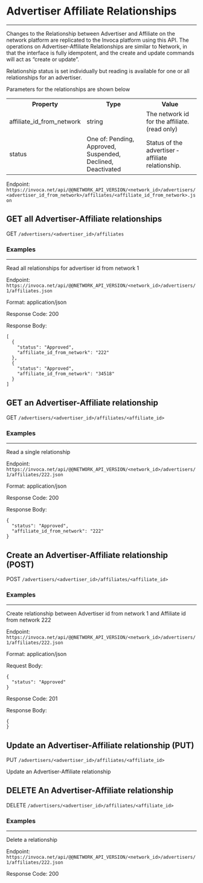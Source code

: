 Advertiser Affiliate Relationships
==================================

* * *

Changes to the Relationship between Advertiser and Affiliate on the network platform are replicated to the Invoca platform using this API.
The operations on Advertiser‐Affiliate Relationships are similar to Network, in that the interface is fully idempotent, and the create and update commands will act as “create or update”.

Relationship status is set individually but reading is available for one or all relationships for an advertiser.

Parameters for the relationships are shown below

<table>
  <tr><th>Property</th><th>Type</th><th>Value</th></tr>
  <tr><td>affiliate_id_from_network</td><td>string</td><td>The network id for the affiliate. (read only)</td></tr>
  <tr><td>status</td><td>One of: Pending, Approved, Suspended, Declined, Deactivated</td><td>Status of the advertiser ‐ affiliate relationship.</td></tr>
</table>

Endpoint:
`https://invoca.net/api/@@NETWORK_API_VERSION/<network_id>/advertisers/<advertiser_id_from_network>/affiliates/<affiliate_id_from_network>.json`


## GET all Advertiser-Affiliate relationships
GET `/advertisers/<advertiser_id>/affiliates`


### Examples
<hr>

Read all relationships for advertiser id from network 1

Endpoint:
`https://invoca.net/api/@@NETWORK_API_VERSION/<network_id>/advertisers/1/affiliates.json`

Format: application/json

Response Code: 200

Response Body:
<pre><code>[
  {
    "status": "Approved",
    "affiliate_id_from_network": "222"
  },
  {
    "status": "Approved",
    "affiliate_id_from_network": "34518"
  }
]</pre></code>


## GET an Advertiser-Affiliate relationship
GET `/advertisers/<advertiser_id>/affiliates/<affiliate_id>`


### Examples
<hr>

Read a single relationship

Endpoint:
`https://invoca.net/api/@@NETWORK_API_VERSION/<network_id>/advertisers/1/affiliates/222.json`

Format: application/json

Response Code: 200

Response Body:
<pre><code>{
  "status": "Approved",
  "affiliate_id_from_network": "222"
}</pre></code>


## Create an Advertiser-Affiliate relationship (POST)
POST `/advertisers/<advertiser_id>/affiliates/<affiliate_id>`


### Examples
<hr>

Create relationship between Advertiser id from network 1 and Affiliate id from network 222

Endpoint:
`https://invoca.net/api/@@NETWORK_API_VERSION/<network_id>/advertisers/1/affiliates/222.json`

Format: application/json

Request Body:
<pre><code>{
  "status": "Approved"
}</pre></code>

Response Code: 201

Response Body:
<pre><code>{
}</pre></code>


## Update an Advertiser-Affiliate relationship (PUT)
PUT `/advertisers/<advertiser_id>/affiliates/<affiliate_id>`

Update an Advertiser-Affiliate relationship

## DELETE An Advertiser-Affiliate relationship
DELETE `/advertisers/<advertiser_id>/affiliates/<affiliate_id>`


### Examples
<hr>

Delete a relationship

Endpoint:
`https://invoca.net/api/@@NETWORK_API_VERSION/<network_id>/advertisers/1/affiliates/222.json`

Response Code: 200
